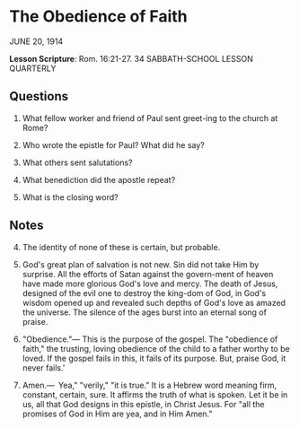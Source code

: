# The Obedience of Faith
JUNE 20, 1914

**Lesson Scripture**: Rom. 16:21-27. 34 SABBATH-SCHOOL LESSON QUARTERLY

## Questions

1. What fellow worker and friend of Paul sent greet-ing to the church at Rome? 

2. Who wrote the epistle for Paul? What did he say? 

3. What others sent salutations? 

4. What benediction did the apostle repeat? 

17. What is the closing word? 

## Notes

4. The identity of none of these is certain, but probable.

3. God's great plan of salvation is not new. Sin did not take Him by surprise. All the efforts of Satan against the govern-ment of heaven have made more glorious God's love and mercy. The death of Jesus, designed of the evil one to destroy the king-dom of God, in God's wisdom opened up and revealed such depths of God's love as amazed the universe. The silence of the ages burst into an eternal song of praise.

4. "Obedience."— This is the purpose of the gospel. The "obedience of faith," the trusting, loving obedience of the child to a father worthy to be loved. If the gospel fails in this, it fails of its purpose. But, praise God, it never fails.'

5. Amen.—` `Yea," "verily," "it is true." It is a Hebrew word meaning firm, constant, certain, sure. It affirms the truth of what is spoken. Let it be in us, all that God designs in this epistle, in Christ Jesus. For "all the promises of God in Him are yea, and in Him Amen."
